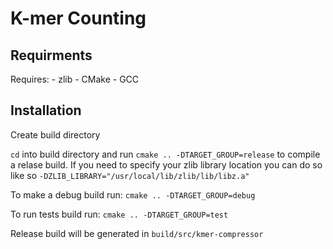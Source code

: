 # K-mer Counting

## Requirments

Requires:
    - zlib
    - CMake
    - GCC

## Installation

Create build directory

`cd` into build directory and run `cmake .. -DTARGET_GROUP=release` to compile a relase build. If you need to specify your zlib library location you can do so like so `-DZLIB_LIBRARY="/usr/local/lib/zlib/lib/libz.a"`

To make a debug build run: `cmake .. -DTARGET_GROUP=debug`


To run tests build run: `cmake .. -DTARGET_GROUP=test`


Release build will be generated in `build/src/kmer-compressor`


